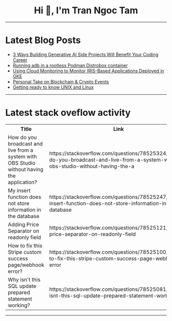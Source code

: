 <h1 align="center">Hi 👋, I'm Tran Ngoc Tam</h1>

---

# Latest Blog Posts 
<!-- BLOG-POST-LIST:START -->
- [3 Ways Building Generative AI Side Projects Will Benefit Your Coding Career](https://dev.to/skillreactor/3-ways-building-generative-ai-side-projects-will-benefit-your-coding-career-41am)
- [Running adb in a rootless Podman Distrobox container](https://dev.to/archerallstars/running-adb-in-a-rootless-podman-distrobox-container-2kap)
- [Using Cloud Monitoring to Monitor IRIS-Based Applications Deployed in GKE](https://dev.to/intersystems/using-cloud-monitoring-to-monitor-iris-based-applications-deployed-in-gke-257e)
- [Personal Take on Blockchain &amp; Crypto Events](https://dev.to/omranic/personal-take-on-blockchain-crypto-events-a97)
- [Getting ready to know UNIX and Linux](https://dev.to/ucunguyabe/getting-ready-to-know-unix-and-linux-2358)
<!-- BLOG-POST-LIST:END -->

---

# Latest stack oveflow activity
<table>
  <tr><th>Title</th><th>Link</th></tr>
  <!-- STACKOVERFLOW:START --><tr><td>How do you broadcast and live from a system with OBS Studio without having the application?</td><td>https://stackoverflow.com/questions/78525324/how-do-you-broadcast-and-live-from-a-system-with-obs-studio-without-having-the-a</td></tr><tr><td>My insert function does not store information in the database</td><td>https://stackoverflow.com/questions/78525247/my-insert-function-does-not-store-information-in-the-database</td></tr><tr><td>Adding Price Separator on readonly field</td><td>https://stackoverflow.com/questions/78525121/adding-price-separator-on-readonly-field</td></tr><tr><td>How to fix this Stripe custom success page/webhook error?</td><td>https://stackoverflow.com/questions/78525100/how-to-fix-this-stripe-custom-success-page-webhook-error</td></tr><tr><td>Why isn&#39;t this SQL update prepared statement working?</td><td>https://stackoverflow.com/questions/78525081/why-isnt-this-sql-update-prepared-statement-working</td></tr><!-- STACKOVERFLOW:END -->
</table>

---


